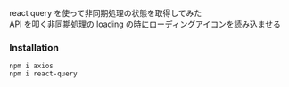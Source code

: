 react query を使って非同期処理の状態を取得してみた  
API を叩く非同期処理の loading の時にローディングアイコンを読み込ませる

### Installation

`npm i axios`  
`npm i react-query`
